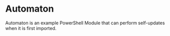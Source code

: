 # Automaton
Automaton is an example PowerShell Module that can perform self-updates when it is first imported.
